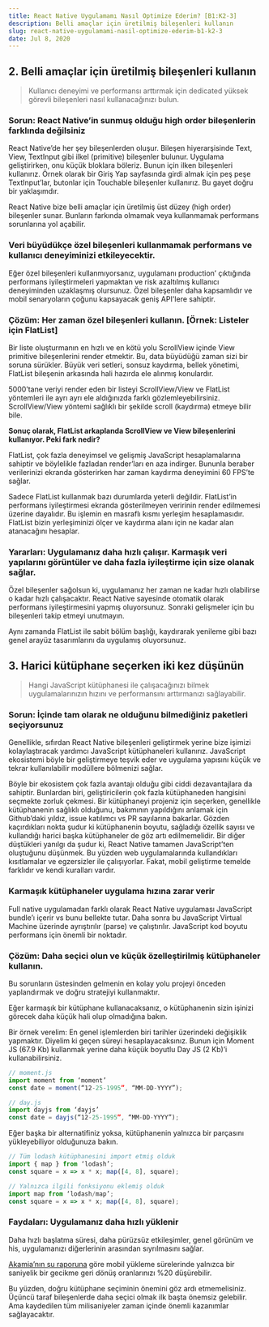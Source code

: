 ```yaml
---
title: React Native Uygulamamı Nasıl Optimize Ederim? [B1:K2-3]
description: Belli amaçlar için üretilmiş bileşenleri kullanın
slug: react-native-uygulamami-nasil-optimize-ederim-b1-k2-3
date: Jul 8, 2020
---
```


## 2. Belli amaçlar için üretilmiş bileşenleri kullanın

> Kullanıcı deneyimi ve performansı arttırmak için dedicated yüksek görevli bileşenleri nasıl kullanacağınızı bulun.

### Sorun: React Native’in sunmuş olduğu high order bileşenlerin farklında değilsiniz

React Native’de her şey bileşenlerden oluşur. Bileşen hiyerarşisinde Text, View, TextInput gibi ilkel (primitive) bileşenler bulunur. Uygulama geliştirirken, onu küçük bloklara böleriz. Bunun için ilken bileşenleri kullanırız. Örnek olarak bir Giriş Yap sayfasında girdi almak için peş peşe TextInput’lar, butonlar için Touchable bileşenler kullanırız. Bu gayet doğru bir yaklaşımdır.

React Native bize belli amaçlar için üretilmiş üst düzey (high order) bileşenler sunar. Bunların farkında olmamak veya kullanmamak performans sorunlarına yol açabilir.

### Veri büyüdükçe özel bileşenleri kullanmamak performans ve kullanıcı deneyiminizi etkileyecektir.

Eğer özel bileşenleri kullanmıyorsanız, uygulamanı production’ çıktığında performans iyileştirmeleri yapmaktan ve risk azaltılmış kullanıcı deneyiminden uzaklaşmış olursunuz. Özel bileşenler daha kapsamlıdır ve mobil senaryoların çoğunu kapsayacak geniş API'lere sahiptir.

### Çözüm: Her zaman özel bileşenleri kullanın. [Örnek: Listeler için FlatList]

Bir liste oluşturmanın en hızlı ve en kötü yolu ScrollView içinde View primitive bileşenlerini render etmektir. Bu, data büyüdüğü zaman sizi bir soruna sürükler. Büyük veri setleri, sonsuz kaydırma, bellek yönetimi, FlatList bileşenin arkasında hali hazırda ele alınmış konulardır.

5000’tane veriyi render eden bir listeyi ScrollView/View ve FlatList yöntemleri ile ayrı ayrı ele aldığınızda farklı gözlemleyebilirsiniz. ScrollView/View yöntemi sağlıklı bir şekilde scroll (kaydırma) etmeye bilir bile.

**Sonuç olarak, FlatList arkaplanda ScrollView ve View bileşenlerini kullanıyor. Peki fark nedir?**

FlatList, çok fazla deneyimsel ve gelişmiş JavaScript hesaplamalarına sahiptir ve böylelikle fazladan render’ları en aza indirger. Bununla beraber verilerinizi ekranda gösterirken har zaman kaydırma deneyimini 60 FPS’te sağlar.

Sadece FlatList kullanmak bazı durumlarda yeterli değildir. FlatList’in performans iyileştirmesi ekranda gösterilmeyen veririnin render edilmemesi üzerine dayalıdır. Bu işlemin en masraflı kısmı yerleşim hesaplamasıdır. FlatList bizin yerleşiminizi ölçer ve kaydırma alanı için ne kadar alan atanacağını hesaplar.

### Yararları: Uygulamanız daha hızlı çalışır. Karmaşık veri yapılarını görüntüler ve daha fazla iyileştirme için size olanak sağlar.

Özel bileşenler sağolsun ki, uygulamanız her zaman ne kadar hızlı olabilirse o kadar hızlı çalışacaktır. React Native sayesinde otomatik olarak performans iyileştirmesini yapmış oluyorsunuz. Sonraki gelişmeler için bu bileşenleri takip etmeyi unutmayın.

Aynı zamanda FlatList ile sabit bölüm başlığı, kaydırarak yenileme gibi bazı genel arayüz tasarımlarını da uygulamış oluyorsunuz.

## 3. Harici kütüphane seçerken iki kez düşünün

> Hangi JavaScript kütüphanesi ile çalışacağınızı bilmek uygulamalarınızın hızını ve performansını arttırmanızı sağlayabilir.

### Sorun: İçinde tam olarak ne olduğunu bilmediğiniz paketleri seçiyorsunuz

Genellikle, sıfırdan React Native bileşenleri geliştirmek yerine bize işimizi kolaylaştıracak yardımcı JavaScript kütüphaneleri kullanırız. JavaScript ekosistemi böyle bir geliştirmeye teşvik eder ve uygulama yapısını küçük ve tekrar kullanılabilir modüllere bölmenizi sağlar.

Böyle bir ekosistem çok fazla avantajı olduğu gibi ciddi dezavantajlara da sahiptir. Bunlardan biri, geliştiricilerin çok fazla kütüphaneden hangisini seçmekte zorluk çekmesi. Bir kütüphaneyi projeniz için seçerken, genellikle kütüphanenin sağlıklı olduğunu, bakımının yapıldığını anlamak için Github’daki yıldız, issue katılımcı vs PR sayılarına bakarlar. Gözden kaçırdıkları nokta şudur ki kütüphanenin boyutu, sağladığı özellik sayısı ve kullandığı harici başka kütüphaneler de göz artı edilmemelidir. Bir diğer düştükleri yanılgı da şudur ki, React Native tamamen JavaScript’ten oluştuğunu düşünmek. Bu yüzden web uygulamalarında kullandıkları kısıtlamalar ve egzersizler ile çalışıyorlar. Fakat, mobil geliştirme temelde farklıdır ve kendi kuralları vardır.

### Karmaşık kütüphaneler uygulama hızına zarar verir

Full native uygulamadan farklı olarak React Native uygulaması JavaScript bundle’ı içerir vs bunu bellekte tutar. Daha sonra bu JavaScript Virtual Machine üzerinde ayrıştırılır (parse) ve çalıştırılır. JavaScript kod boyutu performans için önemli bir noktadır.

### Çözüm: Daha seçici olun ve küçük özelleştirilmiş kütüphaneler kullanın.

Bu sorunların üstesinden gelmenin en kolay yolu projeyi önceden yaplandırmak ve doğru stratejiyi kullanmaktır.

Eğer karmaşık bir kütüphane kullanacaksanız, o kütüphanenin sizin işinizi görecek daha küçük hali olup olmadığına bakın.

Bir örnek verelim: En genel işlemlerden biri tarihler üzerindeki değişiklik yapmaktır. Diyelim ki geçen süreyi hesaplayacaksınız. Bunun için Moment JS (67.9 Kb) kullanmak yerine daha küçük boyutlu Day JS (2 Kb)’i kullanabilirsiniz.

```jsx
// moment.js
import moment from ‘moment’
const date = moment(“12-25-1995”, “MM-DD-YYYY”);

// day.js
import dayjs from ‘dayjs’
const date = dayjs(“12-25-1995”, “MM-DD-YYYY”);
```

Eğer başka bir alternatifiniz yoksa, kütüphanenin yalnızca bir parçasını yükleyebiliyor olduğunuza bakın.

```jsx
// Tüm lodash kütüphanesini import etmiş olduk
import { map } from ‘lodash’;
const square = x => x * x; map([4, 8], square);

// Yalnızca ilgili fonksiyonu eklemiş olduk
import map from ‘lodash/map’;
const square = x => x * x; map([4, 8], square);
```

### Faydaları: Uygulamanız daha hızlı yüklenir

Daha hızlı başlatma süresi, daha pürüzsüz etkileşimler, genel görünüm ve his, uygulamanızı diğerlerinin arasından sıyrılmasını sağlar.

[Akamia’nın şu raporuna](https://www.akamai.com/us/en/multimedia/documents/report/akamai-state-of-online-retail-performance-2017-holiday.pdf) göre mobil yükleme sürelerinde yalnızca bir saniyelik bir gecikme geri dönüş oranlarınızı %20 düşürebilir.

Bu yüzden, doğru kütüphane seçiminin önemini göz ardı etmemelisiniz. Üçüncü taraf bileşenlerde daha seçici olmak ilk başta önemsiz gelebilir. Ama kaydedilen tüm milisaniyeler zaman içinde önemli kazanımlar sağlayacaktır.

